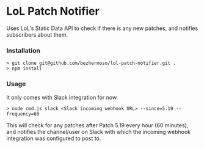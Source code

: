 # LoL Patch Notifier

Uses LoL's Static Data API to check if there is any new patches, and notifies
subscribers about them.

### Installation

```
> git clone git@github.com/bezhermoso/lol-patch-notifier.git .
> npm install
```

### Usage

It only comes with Slack integration for now.

```
> node cmd.js slack <Slack incoming webhook URL> --since=5.19 --frequency=60
```

This will check for any patches after Patch 5.19 every hour (60 minutes), and
notifies the channel/user on Slack with which the incoming webhook integration
was configured to post to.
